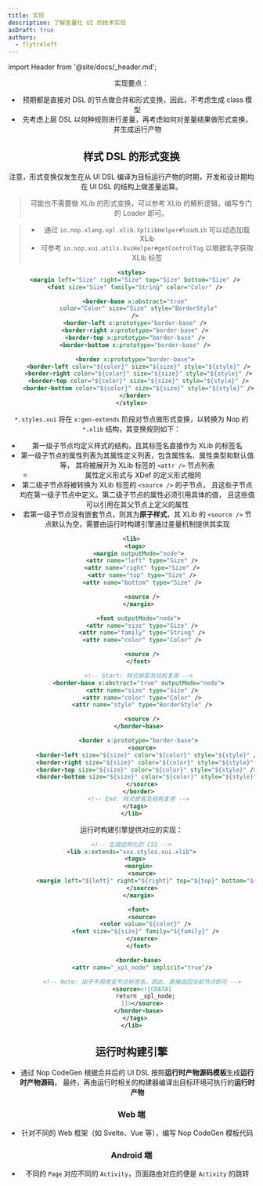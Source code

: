 ```yaml
---
title: 实现
description: 了解差量化 UI 的技术实现
asDraft: true
authors:
  - flytreleft
---
```


import Header from '@site/docs/\_header.md';

<Header />

实现要点：

- 预期都是直接对 DSL 的节点做合并和形式变换，因此，不考虑生成 class 模型
- 先考虑上层 DSL 以何种规则进行差量，再考虑如何对差量结果做形式变换，并生成运行产物

## 样式 DSL 的形式变换

注意，形式变换仅发生在从 UI DSL 编译为目标运行产物的时期，开发和设计期均在 UI DSL
的结构上做差量运算。

> 可能也不需要做 XLib 的形式变换，可以参考 XLib 的解析逻辑，编写专门的 Loader 即可。

> - 通过 `io.nop.xlang.xpl.xlib.XplLibHelper#loadLib` 可以动态加载 XLib
> - 可参考 `io.nop.xui.utils.XuiHelper#getControlTag` 以根据名字获取 XLib 标签

```xml title="xxx.styles.xui"
<styles>
  <margin left="Size" right="Size" top="Size" bottom="Size" />
  <font size="Size" family="String" color="Color" />

  <border-base x:abstract="true"
    color="Color" size="Size" style="BorderStyle"
  />
  <border-left x:prototype="border-base" />
  <border-right x:prototype="border-base" />
  <border-top x:prototype="border-base" />
  <border-bottom x:prototype="border-base" />

  <border x:prototype="border-base">
    <border-left color="${color}" size="${size}" style="${style}" />
    <border-right color="${color}" size="${size}" style="${style}" />
    <border-top color="${color}" size="${size}" style="${style}" />
    <border-bottom color="${color}" size="${size}" style="${style}" />
  </border>
</styles>
```

`*.styles.xui` 将在 `x:gen-extends` 阶段对节点做形式变换，以转换为 Nop
的 `*.xlib` 结构，其变换规则如下：

- 第一级子节点均定义样式的结构，且其标签名直接作为 XLib 的标签名
- 第一级子节点的属性列表为其属性定义列表，包含属性名、属性类型和默认值等，
  其将被展开为 XLib 标签的 `<attr />` 节点列表
  - 属性定义形式与 XDef 的定义形式相同
- 第二级子节点将被转换为 XLib 标签的 `<source />` 的子节点，
  且这些子节点均在第一级子节点中定义。第二级子节点的属性必须引用具体的值，
  且这些值可以引用在其父节点上定义的属性
- 若第一级子节点没有嵌套节点，则其为**原子样式**，其 XLib 的
  `<source />` 节点默认为空，需要由运行时构建引擎通过差量机制提供其实现

```xml title="xxx.styles.xui.xlib"
<lib>
  <tags>
    <margin outputMode="node">
      <attr name="left" type="Size" />
      <attr name="right" type="Size" />
      <attr name="top" type="Size" />
      <attr name="bottom" type="Size" />

      <source />
    </margin>

    <font outputMode="node">
      <attr name="size" type="Size" />
      <attr name="family" type="String" />
      <attr name="color" type="Color" />

      <source />
    </font>

    <!-- Start: 样式嵌套及结构复用 -->
    <border-base x:abstract="true" outputMode="node">
      <attr name="size" type="Size" />
      <attr name="color" type="Color" />
      <attr name="style" type="BorderStyle" />

      <source />
    </border-base>

    <border x:prototype="border-base">
      <source>
        <border-left size="${size}" color="${color}" style="${style}" />
        <border-right size="${size}" color="${color}" style="${style}" />
        <border-top size="${size}" color="${color}" style="${style}" />
        <border-bottom size="${size}" color="${color}" style="${style}" />
      </source>
    </border>
    <!-- End: 样式嵌套及结构复用 -->
  </tags>
</lib>
```

运行时构建引擎提供对应的实现：

```xml title="xxx.css.xlib"
<!-- 生成结构化的 CSS -->
<lib x:extends="xxx.styles.xui.xlib">
  <tags>
    <margin>
      <source>
        <margin left="${left}" right="${right}" top="${top}" bottom="${bottom}" />
      </source>
    </margin>

    <font>
      <source>
        <color value="${color}" />
        <font size="${size}" family="${family}" />
      </source>
    </font>

    <border-base>
      <attr name="_xpl_node" implicit="true"/>

      <!-- Note: 由于不用改变节点标签名，因此，直接返回当前节点即可 -->
      <source><![CDATA[
        return _xpl_node;
      ]]></source>
    </border-base>
  </tags>
</lib>
```

## 运行时构建引擎

- 通过 Nop CodeGen 根据合并后的 UI DSL 按照**运行时产物源码模板**生成**运行时产物源码**，
  最终，再由运行时相关的构建器编译出目标环境可执行的**运行时产物**

### Web 端

- 针对不同的 Web 框架（如 Svelte、Vue 等），编写 Nop CodeGen 模板代码

### Android 端

- 不同的 `Page` 对应不同的 `Activity`，页面路由对应的便是 `Activity` 的跳转
